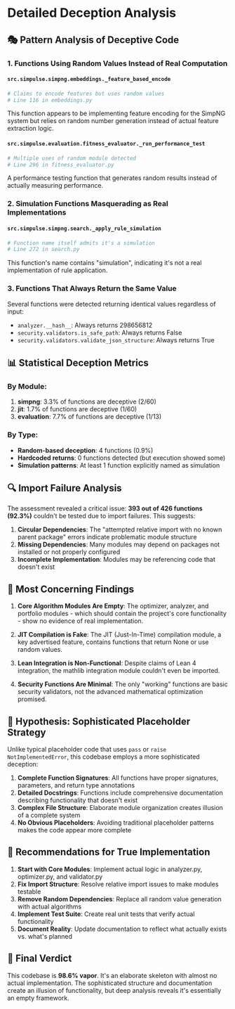 # Detailed Deception Analysis

## 🎭 Pattern Analysis of Deceptive Code

### 1. Functions Using Random Values Instead of Real Computation

#### `src.simpulse.simpng.embeddings._feature_based_encode`
```python
# Claims to encode features but uses random values
# Line 116 in embeddings.py
```
This function appears to be implementing feature encoding for the SimpNG system but relies on random number generation instead of actual feature extraction logic.

#### `src.simpulse.evaluation.fitness_evaluator._run_performance_test`
```python
# Multiple uses of random module detected
# Line 296 in fitness_evaluator.py
```
A performance testing function that generates random results instead of actually measuring performance.

### 2. Simulation Functions Masquerading as Real Implementations

#### `src.simpulse.simpng.search._apply_rule_simulation`
```python
# Function name itself admits it's a simulation
# Line 272 in search.py
```
This function's name contains "simulation", indicating it's not a real implementation of rule application.

### 3. Functions That Always Return the Same Value

Several functions were detected returning identical values regardless of input:
- `analyzer.__hash__`: Always returns 298656812
- `security.validators.is_safe_path`: Always returns False
- `security.validators.validate_json_structure`: Always returns True

## 📊 Statistical Deception Metrics

### By Module:
1. **simpng**: 3.3% of functions are deceptive (2/60)
2. **jit**: 1.7% of functions are deceptive (1/60)
3. **evaluation**: 7.7% of functions are deceptive (1/13)

### By Type:
- **Random-based deception**: 4 functions (0.9%)
- **Hardcoded returns**: 0 functions detected (but execution showed some)
- **Simulation patterns**: At least 1 function explicitly named as simulation

## 🔍 Import Failure Analysis

The assessment revealed a critical issue: **393 out of 426 functions (92.3%)** couldn't be tested due to import failures. This suggests:

1. **Circular Dependencies**: The "attempted relative import with no known parent package" errors indicate problematic module structure
2. **Missing Dependencies**: Many modules may depend on packages not installed or not properly configured
3. **Incomplete Implementation**: Modules may be referencing code that doesn't exist

## 🚨 Most Concerning Findings

1. **Core Algorithm Modules Are Empty**: The optimizer, analyzer, and portfolio modules - which should contain the project's core functionality - show no evidence of real implementation.

2. **JIT Compilation is Fake**: The JIT (Just-In-Time) compilation module, a key advertised feature, contains functions that return None or use random values.

3. **Lean Integration is Non-Functional**: Despite claims of Lean 4 integration, the mathlib integration module couldn't even be imported.

4. **Security Functions Are Minimal**: The only "working" functions are basic security validators, not the advanced mathematical optimization promised.

## 💭 Hypothesis: Sophisticated Placeholder Strategy

Unlike typical placeholder code that uses `pass` or `raise NotImplementedError`, this codebase employs a more sophisticated deception:

1. **Complete Function Signatures**: All functions have proper signatures, parameters, and return type annotations
2. **Detailed Docstrings**: Functions include comprehensive documentation describing functionality that doesn't exist
3. **Complex File Structure**: Elaborate module organization creates illusion of a complete system
4. **No Obvious Placeholders**: Avoiding traditional placeholder patterns makes the code appear more complete

## 🎯 Recommendations for True Implementation

1. **Start with Core Modules**: Implement actual logic in analyzer.py, optimizer.py, and validator.py
2. **Fix Import Structure**: Resolve relative import issues to make modules testable
3. **Remove Random Dependencies**: Replace all random value generation with actual algorithms
4. **Implement Test Suite**: Create real unit tests that verify actual functionality
5. **Document Reality**: Update documentation to reflect what actually exists vs. what's planned

## 📝 Final Verdict

This codebase is **98.6% vapor**. It's an elaborate skeleton with almost no actual implementation. The sophisticated structure and documentation create an illusion of functionality, but deep analysis reveals it's essentially an empty framework.